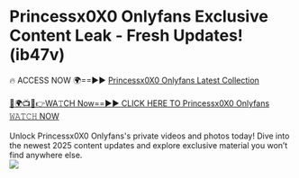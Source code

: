 # Princessx0X0 Onlyfans Exclusive Content Leak - Fresh Updates! (ib47v)

🔥 ACCESS NOW 🌍==►► <a href="https://tinyurl.com/kvy9nzfs" rel="nofollow">Princessx0X0 Onlyfans Latest Collection</a>
<br><br>
[🔴🌍📺📱👉WA𝚃CH Now==►► CLICK HERE TO Princessx0X0 Onlyfans 𝚆𝙰𝚃𝙲𝙷 NOW](https://tinyurl.com/kvy9nzfs)
<br><br>
Unlock Princessx0X0 Onlyfans's private videos and photos today! Dive into the newest 2025 content updates and explore exclusive material you won’t find anywhere else.
<br>
<a href="https://tinyurl.com/kvy9nzfs" rel="nofollow" data-target="animated-image.originalLink"><img src="https://camo.githubusercontent.com/8a4f000d20f83aca3bf7ec5f350d767afa0574a8a352519fd8cfa583a6f93a33/68747470733a2f2f692e696d6775722e636f6d2f644a486b345a712e676966" data-canonical-src="https://i.imgur.com/dJHk4Zq.gif" style="max-width: 100%; display: inline-block;" data-target="animated-image.originalImage"></a>
<br>
